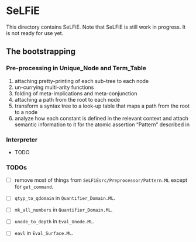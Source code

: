 # SeLFiE

This directory contains SeLFiE.
Note that SeLFiE is still work in progress.
It is not ready for use yet.

## The bootstrapping

### Pre-processing in Unique_Node and Term_Table
1. attaching pretty-printing of each sub-tree to each node
2. un-currying multi-arity functions
3. folding of meta-implications and meta-conjunction
4. attaching a path from the root to each node
5. transform a syntax tree to a look-up table that maps a path from the root to a node
6. analyze how each constant is defined in the relevant context and attach semantic information to it for the atomic assertion “Pattern” described in 

### Interpreter
- TODO

### TODOs
- [ ] remove most of things from `SeLFiEsrc/Preprocessor/Pattern.ML` except for `get_command`.
- [ ] `qtyp_to_qdomain` in `Quantifier_Domain.ML`.
- [ ] `mk_all_numbers` in `Quantifier_Domain.ML`.
- [ ] `unode_to_depth` in `Eval_Unode.ML`.

- [ ] `eavl` in `Eval_Surface.ML`.
